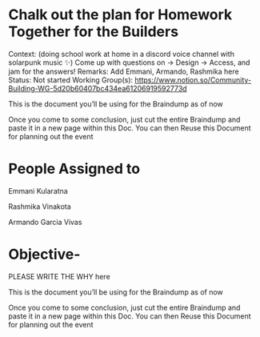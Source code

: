 # Chalk out the plan for Homework Together for the Builders

Context: (doing school work at home in a discord voice channel with solarpunk music ✨)
Come up with questions on
→ Design
→ Access,
and jam for the answers!
Remarks: Add Emmani, Armando, Rashmika here
Status: Not started
Working Group(s): https://www.notion.so/Community-Building-WG-5d20b60407bc434ea61206919592773d

This is the document you’ll be using for the Braindump as of now

Once you come to some conclusion, just cut the entire Braindump and paste it in a new page within this Doc. You can then Reuse this Document for planning out the event

# People Assigned to

Emmani Kularatna

Rashmika Vinakota

Armando Garcia Vivas

# Objective-

PLEASE WRITE THE WHY here

This is the document you’ll be using for the Braindump as of now

Once you come to some conclusion, just cut the entire Braindump and paste it in a new page within this Doc. You can then Reuse this Document for planning out the event